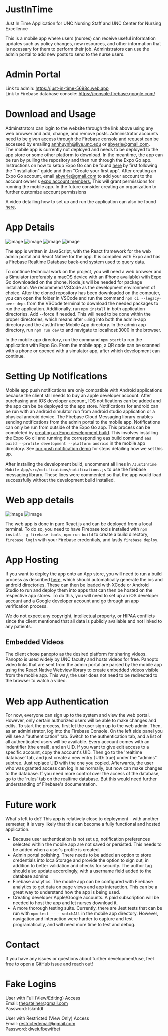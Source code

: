 # JustInTime
Just In Time Application for UNC Nursing Staff and UNC Center for Nursing Excellence

This is a mobile app where users (nurses) can receive useful information updates such as policy changes, new resources, and other information that is necessary for them to perform their job. Administrators can use the admin portal to add new posts to send to the nurse users. 

# Admin Portal
Link to admin: https://just-in-time-5698c.web.app <br>
Link to Firebase database console: https://console.firebase.google.com/

# Download and Usage
Adminstrators can login to the website through the link above using any web browser and add, change, and remove posts. Administrator accounts need to be given access through the Firebase console and request can be accessed by emailing anhhuynh@live.unc.edu or abyerle@gmail.com.<br>
The mobile app is currently not deployed and needs to be deployed to the app store or some other platform to download. In the meantime, the app can be run by pulling the repository and then run through the Expo Go app. Instructions on how to setup Expo Go can be found <a href='https://docs.expo.dev/get-started/installation/'>here</a> by first following the "Installation" guide and then "Create your first app". After creating an Expo Go account, email abyerle@gmail.com to add your account to the account owner's <a href='https://expo.dev/accounts/zizzer0/settings/members'>expo account members.</a> This will grant permissions for running the mobile app. In the future consider creating an organization to further customize account permissions<br>

A video detailing how to set up and run the application can also be found <a href='https://youtu.be/4ELwhdD0wQE'>here</a>.

# App Details
![image](https://user-images.githubusercontent.com/49326544/206061285-b4039af6-e609-4ae0-8c45-5b4f669a4804.png)
![image](https://user-images.githubusercontent.com/49326544/206061340-a435720f-0f3e-4c32-b68c-7b2ce7a1a7c7.png)
![image](https://user-images.githubusercontent.com/49326544/206064078-6b399e2c-6ef3-4aac-bddd-c909c4469654.png)
![image](https://user-images.githubusercontent.com/49326544/206061378-b1269ef5-8207-433c-bbce-bbec75331620.png)

The app is written in JavaScript, with the React framework for the web admin portal and React Native for the app. It is compiled with Expo and has a Firebase Realtime Database back-end system used to query data.

To continue technical work on the project, you will need a web browser and a Simulator (preferably a macOS device with an iPhone available) with Expo Go downloaded on the phone. Node.js will be needed for package installation. We recommend VSCode as the development environment of choice. After the cloned repository has been downloaded on the computer, you can open the folder in VSCode and run the command `npm ci --legacy-peer-deps` from the VSCode terminal to download the needed packages to run the application. Additionally, run `npm install` in both application directories. Add --force if needed. This will need to be done within the proper directories, which means after `cd`ing into both the admin-app directory and the JustInTime Mobile App directory. In the admin app directory, run `npm run dev` to and navigate to localhost:3000 in the browser.

In the mobile app directory, run the command `npm start` to run the application with Expo Go. From the mobile app, a QR code can be scanned with a phone or opened with a simulator app, after which development can continue. 

# Setting Up Notifications
Mobile app push notifications are only compatible with Android applications because the client still needs to buy an apple developer account. After purchasing and IOS developer account, IOS notifications can be added and the app can be be deployed to the app store. Notifications for android can be run with an android simulator run from android studio application or a physical android device. The Firebase Cloud Messaging library enables sending notifications from the admin portal to the mobile app. Notifications can only be run from outside of the Expo Go app. This process can be completed by <a href='https://docs.expo.dev/develop/development-builds/create-a-build/?redirected'>creating an Expo development build</a>. This involves installing the Expo Go cli and running the corresponding eas build command `eas build --profile development --platform android` in the mobile app directory. See <a href='https://github.com/AndrewByerle/push-notifications-demo'>our push notification demo</a> for steps detailing how we set this up.

After installing the development build, uncomment all lines in `/JustInTime Mobile App/src/notifications/notifications.js` to use the firebase messaging library. These lines were commented so that the app would load successfully without the development build installed.


# Web app details
![image](https://user-images.githubusercontent.com/49326544/206061845-110a6056-7c63-4fa6-b922-253fd7eb5a19.png)
![image](https://user-images.githubusercontent.com/49326544/206061918-45e402e0-0ffe-429f-8811-585a26857aac.png)

The web app is done in pure React.js and can be deployed from a local terminal. To do so, you need to have Firebase tools installed with `npm install -g firebase-tools`, `npm run build` to create a build directory, `firebase login` with your Firebase credentials, and lastly `firebase deploy`.

# App Hosting
If you want to deploy the app onto an App store, you will need to run a build process as described <a href="https://docs.expo.dev/archive/classic-updates/building-standalone-apps/">here</a>, which should automatically generate the ios and android directories. These can then be loaded with XCode or Android Studio to run and deploy them into apps that can then be hosted on the respective app stores. To do this, you will need to set up an iOS developer account and a Google developer account and go through an app verification process. 

We do not expect any copyright, intellectual property, or HIPAA conflicts since the client mentioned that all data is publicly available and not linked to any patients.

## Embedded Videos

The client chose panopto as the desired platform for sharing videos. Panopto is used widely by UNC faculty and hosts videos for free. Panopto video links that are sent from the admin portal are parsed by the mobile app using the React Native Webview library to create embedded videos visible from the mobile app. This way, the user does not need to be redirected to the browser to watch a video.


# Web app Authentication
For now, everyone can sign up to the system and view the web portal. However, only certain authorized users will be able to make changes and edits. To start the process, first let the user sign up to the web admin. Then, as an administrator, log into the Firebase Console. On the left side panel you will see a "authentication" tab. Switch to the authentication tab, and a list of all authenticated users will be available. Every account comes with an indentifier (the email), and an UID. If you want to give edit access to a specific account, copy the account's UID. Then go to the 'realtime database' tab, and just create a new entry {UID: true} under the "admins" subtree. Just replace UID with the one you copied. Afterwards, the user who was granted access can log in as normally, but now can make changes to the database. If you need more control over the access of the database, go to the 'rules' tab on the realtime database. But this would need further understanding of Firebase's documentation.

# Future work
What's left to do? This app is relatively close to deployment - with another semester, it is very likely that this can become a fully functional and hosted application. 
* Because user authentication is not set up, notification preferences selected within the mobile app are not saved or persisted. This needs to be added when a user's profile is created.
* Admin portal polishing. There needs to be added an option to store credentials into localStorage and provide the option to sign out, in addition to better validation and checks for security. The author tag should also update accordingly, with a username field added to the database admins
* Firebase analytics. The mobile app can be configured with Firebase analytics to get data on page views and app interaction. This can be a great way to understand how the app is being used.
* Creating developer Apple/Google accounts. A paid subscription will be needed to host the app and let nurses download it.
* A more thorough testing suite. Currently, there are Jest tests that can be run with `npm test -- --watchAll` in the mobile app directory. However, navigation and interaction were harder to capture and test programatically, and will need more time to test and debug.

# Contact
If you have any issues or questions about further development/use, feel free to open a GitHub issue and reach out!

# Fake Logins
User with Full (View/Editing) Access <br>
Email: theosteiner@gmail.com <br>
Password: lskmfdl <br> 

User with Restricted (View Only) Access <br>
Email: restrictedemail@gmail.com <br>
Password: dweiufbewifbei <br>
